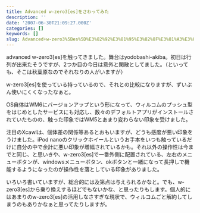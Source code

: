 ```yaml
---
title: Advanced w-zero3[es]をさわってみた
description: ''
date: '2007-06-30T21:09:27.000Z'
categories: []
keywords: []
slug: Advanced+w-zero3%5Bes%5D%E3%82%92%E3%81%95%E3%82%8F%E3%81%A3%E3%81%A6%E3%81%BF%E3%81%9F
---
```

advanced w-zero3\[es\]を触ってきました。舞台はyodobashi-akiba。初日は行列が出来たそうですが、2つか目の今日は意外と閑散としてました。（といっても、そこは秋葉原なのでそれなりの人がいますが）

w-zero3\[es\]を使っている持っているので、それとの比較になりますが、ずいぶん使いにくくなったなぁと。

OS自体はWM6にバージョンアップという形になって、ウィルコムのプッシュ型をはじめとしたサービスにも対応し、数々のデフォルトアプリがインストールされていたものの、触った印象ではWM5とあまり変わらない印象を受けました。

注目のXcawlは、個体差の関係等あるとおもいますが、どうも感度が悪い印象をうけました。iPod nanoのクリックホイールというお手本をいつも触っているだけに自分の中で余計に悪い印象が増幅されているかも。それ以外の操作性は今までと同じ、と思いきや、w-zero3\[es\]で一番外側に配置されている、左右のメニューボタンが、windowsメニューボタン、okボタンと一緒になって長押しで機能するようになったのが操作性を落としている印象がありました。

いろいろ書いていますが、総合的には及第点は与えられるかなと。でも、w-zero3\[es\]から乗り換えするほどでもないかな、と思ったりもします。個人的にはあまりのw-zero3\[es\]の活用しなさすぎな現状で、ウィルコムごと解約してしまうのもありかなぁと思ってたりしますが。